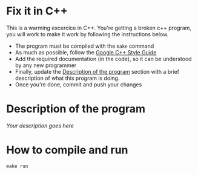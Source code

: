 # Fix it in C++

This is a warming excercice in C++. You're getting a broken c++ program, you will work to make it work by following the instructions below.

- The program must be compiled with the `make` command
- As much as possible, follow the [Google C++ Style Guide](https://google.github.io/styleguide/cppguide.html)
- Add the required documentation (in the code), so it can be understood by any new programmer
- Finally, update the [Description of the program](#description-of-the-program) section with a brief description of what this program is doing.
- Once you're done, commit and push your changes

# Description of the program
 
_Your description goes here_

# How to compile and run

```
make run
```